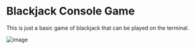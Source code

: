 # Blackjack Console Game

This is just a basic game of blackjack that can be played on the terminal.

![image](https://github.com/baex3/blackjack_console_game/assets/24869796/9ca16e0d-7cc0-4b53-812d-520414278a2e)

